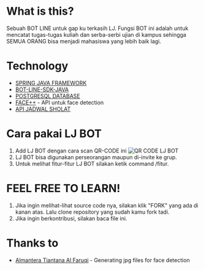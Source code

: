 # What is this?
Sebuah BOT LINE untuk gap ku terkasih LJ. Fungsi BOT ini adalah untuk mencatat tugas-tugas kuliah dan serba-serbi ujian di kampus sehingga SEMUA ORANG bisa menjadi mahasiswa yang lebih baik lagi.

# Technology
* [SPRING JAVA FRAMEWORK](https://spring.io)
* [BOT-LINE-SDK-JAVA](https://github.com/line/line-bot-sdk-java)
* [POSTGRESQL DATABASE](https://www.postgresql.org)
* [FACE++](https://faceplusplus.com) - API untuk face detection
* [API JADWAL SHOLAT](https://gist.github.com/siswadi/b24f13ddc80eb92e0b01a8a595c32433)

# Cara pakai LJ BOT
1. Add LJ BOT dengan cara scan QR-CODE ini
![QR CODE LJ BOT](http://qr-official.line.me/M/sQY9xUkQbY.png)
2. LJ BOT bisa digunakan perseorangan maupun di-invite ke grup.
3. Untuk melihat fitur-fitur LJ BOT silakan ketik command /fitur.

# FEEL FREE TO LEARN!
1. Jika ingin melihat-lihat source code nya, silakan klik "FORK" yang ada di kanan atas. Lalu clone repository yang sudah kamu fork tadi.
2. Jika ingin berkontribusi, silakan baca file ini.

# Thanks to
* [Almantera Tiantana Al Faruqi](https://github.com/almanalfaruq) - Generating jpg files for face detection
